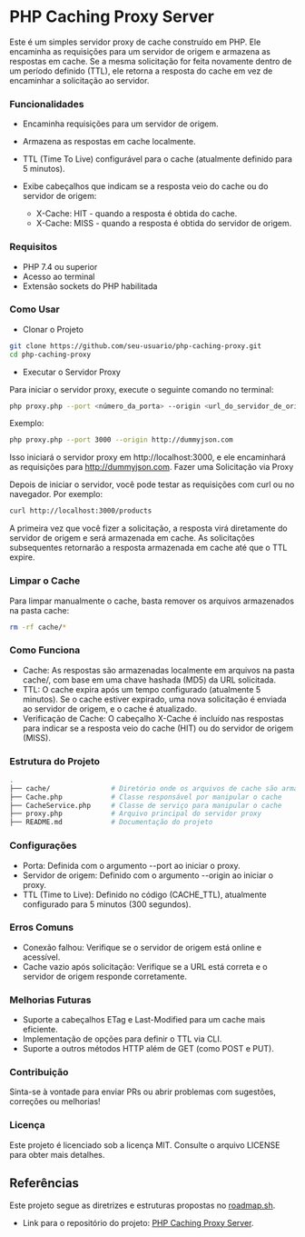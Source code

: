 # PHP Caching Proxy Server

Este é um simples servidor proxy de cache construído em PHP. Ele encaminha as requisições para um servidor de origem e armazena as respostas em cache. Se a mesma solicitação for feita novamente dentro de um período definido (TTL), ele retorna a resposta do cache em vez de encaminhar a solicitação ao servidor.

### Funcionalidades

- Encaminha requisições para um servidor de origem.
- Armazena as respostas em cache localmente.
- TTL (Time To Live) configurável para o cache (atualmente definido para 5 minutos).
- Exibe cabeçalhos que indicam se a resposta veio do cache ou do servidor de origem:

    * X-Cache: HIT - quando a resposta é obtida do cache.
    * X-Cache: MISS - quando a resposta é obtida do servidor de origem.

### Requisitos

- PHP 7.4 ou superior
- Acesso ao terminal
- Extensão sockets do PHP habilitada
  
### Como Usar

- Clonar o Projeto

```bash
git clone https://github.com/seu-usuario/php-caching-proxy.git
cd php-caching-proxy
```

- Executar o Servidor Proxy

Para iniciar o servidor proxy, execute o seguinte comando no terminal:

```bash
php proxy.php --port <número_da_porta> --origin <url_do_servidor_de_origem>
```
Exemplo:

```bash
php proxy.php --port 3000 --origin http://dummyjson.com
```
Isso iniciará o servidor proxy em http://localhost:3000, e ele encaminhará as requisições para http://dummyjson.com.
Fazer uma Solicitação via Proxy

Depois de iniciar o servidor, você pode testar as requisições com curl ou no navegador. Por exemplo:

```bash
curl http://localhost:3000/products
```
A primeira vez que você fizer a solicitação, a resposta virá diretamente do servidor de origem e será armazenada em cache. As solicitações subsequentes retornarão a resposta armazenada em cache até que o TTL expire.

### Limpar o Cache

Para limpar manualmente o cache, basta remover os arquivos armazenados na pasta cache:

```bash
rm -rf cache/*
```

### Como Funciona

- Cache: As respostas são armazenadas localmente em arquivos na pasta cache/, com base em uma chave hashada (MD5) da URL solicitada.
- TTL: O cache expira após um tempo configurado (atualmente 5 minutos). Se o cache estiver expirado, uma nova solicitação é enviada ao servidor de origem, e o cache é atualizado.
- Verificação de Cache: O cabeçalho X-Cache é incluído nas respostas para indicar se a resposta veio do cache (HIT) ou do servidor de origem (MISS).

### Estrutura do Projeto

```bash
.
├── cache/               # Diretório onde os arquivos de cache são armazenados
├── Cache.php            # Classe responsável por manipular o cache
├── CacheService.php     # Classe de serviço para manipular o cache
├── proxy.php            # Arquivo principal do servidor proxy
├── README.md            # Documentação do projeto

```

### Configurações

- Porta: Definida com o argumento --port ao iniciar o proxy.
- Servidor de origem: Definido com o argumento --origin ao iniciar o proxy.
- TTL (Time to Live): Definido no código (CACHE_TTL), atualmente configurado para 5 minutos (300 segundos).

### Erros Comuns

- Conexão falhou:
    Verifique se o servidor de origem está online e acessível.
- Cache vazio após solicitação:
    Verifique se a URL está correta e o servidor de origem responde corretamente.

### Melhorias Futuras

- Suporte a cabeçalhos ETag e Last-Modified para um cache mais eficiente.
- Implementação de opções para definir o TTL via CLI.
- Suporte a outros métodos HTTP além de GET (como POST e PUT).

### Contribuição

Sinta-se à vontade para enviar PRs ou abrir problemas com sugestões, correções ou melhorias!

### Licença

Este projeto é licenciado sob a licença MIT. Consulte o arquivo LICENSE para obter mais detalhes.

## Referências

Este projeto segue as diretrizes e estruturas propostas no [roadmap.sh](https://roadmap.sh/projects/caching-server).

- Link para o repositório do projeto: [PHP Caching Proxy Server](https://github.com/ryan-junio-oliveira/php-caching-proxy).
